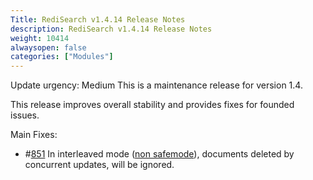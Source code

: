 ```yaml
---
Title: RediSearch v1.4.14 Release Notes
description: RediSearch v1.4.14 Release Notes
weight: 10414
alwaysopen: false
categories: ["Modules"]
---
```

Update urgency: Medium
This is a maintenance release for version 1.4.

This release improves overall stability and provides fixes for founded issues.

Main Fixes:
* #[851](https://github.com/RediSearch/RediSearch/issues/851) In interleaved mode ([non safemode](https://oss.redislabs.com/redisearch/Configuring.html#safemode)), documents deleted by concurrent updates, will be ignored.